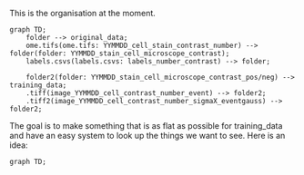 This is the organisation at the moment.

```mermaid
graph TD;
    folder --> original_data;
    ome.tifs(ome.tifs: YYMMDD_cell_stain_contrast_number) --> folder(folder: YYMMDD_stain_cell_microscope_contrast);
    labels.csvs(labels.csvs: labels_number_contrast) --> folder;

    folder2(folder: YYMMDD_stain_cell_microscope_contrast_pos/neg) --> training_data;
    .tiff(image_YYMMDD_cell_contrast_number_event) --> folder2;
    .tiff2(image_YYMMDD_cell_contrast_number_sigmaX_eventgauss) --> folder2;

```

The goal is to make something that is as flat as possible for training_data and have an easy system
to look up the things we want to see. Here is an idea:

```mermaid
graph TD;


```